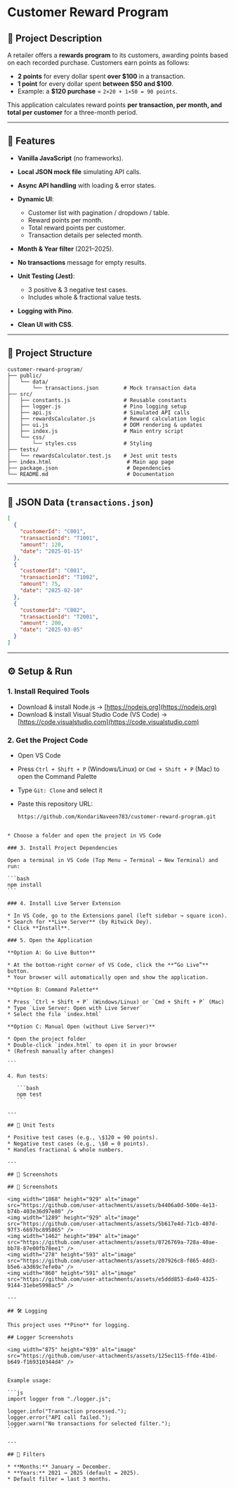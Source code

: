 # Customer Reward Program

## 📌 Project Description

A retailer offers a **rewards program** to its customers, awarding points based on each recorded purchase.
Customers earn points as follows:

* **2 points** for every dollar spent **over \$100** in a transaction.
* **1 point** for every dollar spent **between \$50 and \$100**.
* Example: a **\$120 purchase** = `2×20 + 1×50 = 90 points`.

This application calculates reward points **per transaction, per month, and total per customer** for a three-month period.

---

## 🚀 Features

* **Vanilla JavaScript** (no frameworks).
* **Local JSON mock file** simulating API calls.
* **Async API handling** with loading & error states.
* **Dynamic UI**:

  * Customer list with pagination / dropdown / table.
  * Reward points per month.
  * Total reward points per customer.
  * Transaction details per selected month.
* **Month & Year filter** (2021–2025).
* **No transactions** message for empty results.
* **Unit Testing (Jest)**:

  * 3 positive & 3 negative test cases.
  * Includes whole & fractional value tests.
* **Logging with Pino**.
* **Clean UI with CSS**.

---

## 📂 Project Structure

```
customer-reward-program/
├── public/
│   └── data/
│       └── transactions.json        # Mock transaction data
├── src/
│   ├── constants.js                 # Reusable constants
│   ├── logger.js                    # Pino logging setup
│   ├── api.js                       # Simulated API calls
│   ├── rewardsCalculator.js         # Reward calculation logic
│   ├── ui.js                        # DOM rendering & updates
│   ├── index.js                     # Main entry script
│   └── css/
│       └── styles.css               # Styling
├── tests/
│   └── rewardsCalculator.test.js    # Jest unit tests
├── index.html                        # Main app page
├── package.json                      # Dependencies
└── README.md                         # Documentation

```

---

## 📝 JSON Data (`transactions.json`)

```json
[
  {
    "customerId": "C001",
    "transactionId": "T1001",
    "amount": 120,
    "date": "2025-01-15"
  },
  {
    "customerId": "C001",
    "transactionId": "T1002",
    "amount": 75,
    "date": "2025-02-10"
  },
  {
    "customerId": "C002",
    "transactionId": "T2001",
    "amount": 200,
    "date": "2025-03-05"
  }
]
```

---

## ⚙️ Setup & Run

### 1. Install Required Tools
- Download & install Node.js → [https://nodejs.org](https://nodejs.org)  
- Download & install Visual Studio Code (VS Code) → [https://code.visualstudio.com](https://code.visualstudio.com)  

### 2. Get the Project Code
- Open VS Code  
- Press `Ctrl + Shift + P` (Windows/Linux) or `Cmd + Shift + P` (Mac) to open the Command Palette  
- Type `Git: Clone` and select it  
- Paste this repository URL:  

  ```bash
  https://github.com/KondariNaveen783/customer-reward-program.git
````

* Choose a folder and open the project in VS Code

### 3. Install Project Dependencies

Open a terminal in VS Code (Top Menu → Terminal → New Terminal) and run:

```bash
npm install
```

### 4. Install Live Server Extension

* In VS Code, go to the Extensions panel (left sidebar → square icon).
* Search for **Live Server** (by Ritwick Dey).
* Click **Install**.

### 5. Open the Application

**Option A: Go Live Button**

* At the bottom-right corner of VS Code, click the **“Go Live”** button.
* Your browser will automatically open and show the application.

**Option B: Command Palette**

* Press `Ctrl + Shift + P` (Windows/Linux) or `Cmd + Shift + P` (Mac)
* Type `Live Server: Open with Live Server`
* Select the file `index.html`

**Option C: Manual Open (without Live Server)**

* Open the project folder
* Double-click `index.html` to open it in your browser
* (Refresh manually after changes)

```

4. Run tests:

   ```bash
   npm test
   ```

---

## 🧪 Unit Tests

* Positive test cases (e.g., \$120 = 90 points).
* Negative test cases (e.g., \$0 = 0 points).
* Handles fractional & whole numbers.

---

## 📸 Screenshots

## 📸 Screenshots

<img width="1868" height="929" alt="image" src="https://github.com/user-attachments/assets/b4406a0d-500e-4e13-b74b-403e36d97e80" />
<img width="1289" height="929" alt="image" src="https://github.com/user-attachments/assets/5b617e4d-71cb-407d-97f3-6697bc895865" />
<img width="1462" height="894" alt="image" src="https://github.com/user-attachments/assets/0726769a-728a-40ae-bb78-87e00fb78ee1" />
<img width="278" height="593" alt="image" src="https://github.com/user-attachments/assets/207926c8-f865-4dd3-b5e6-a3d69c7efe0a" />
<img width="860" height="591" alt="image" src="https://github.com/user-attachments/assets/e5ddd853-da40-4325-9144-31ebe5998ac5" />

---

## 🛠️ Logging

This project uses **Pino** for logging.

## Logger Screenshots

<img width="875" height="939" alt="image" src="https://github.com/user-attachments/assets/125ec115-ffde-41bd-b649-f169310344d4" />


Example usage:

```js
import logger from "./logger.js";

logger.info("Transaction processed.");
logger.error("API call failed.");
logger.warn("No transactions for selected filter.");
```

---

## 📅 Filters

* **Months:** January → December.
* **Years:** 2021 → 2025 (default = 2025).
* Default filter = last 3 months.
